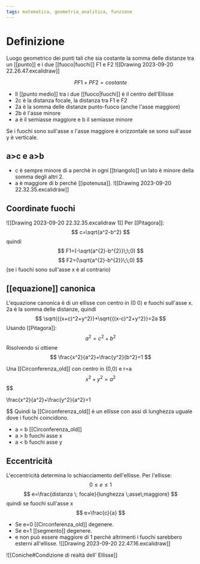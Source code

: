 ```yaml
---
tags: matematica, geometria_analitica, funzione
---
```

# Definizione
Luogo geometrico dei punti tali che sia costante la somma delle distanze tra un [[punto]] e i due [[fuoco|fuochi]] F1 e F2
![[Drawing 2023-09-20 22.26.47.excalidraw]]

$$
PF1+PF2=costante
$$
- Il [[punto medio]] tra i due [[fuoco|fuochi]] è il centro dell'Ellisse
- 2c è la distanza focale, la distanza tra F1 e F2
- 2a è la somma delle distanze punto-fuoco (anche l'asse maggiore)
- 2b è l'asse minore
- a è il semiasse maggiore e b il semiasse minore

Se i fuochi sono sull'asse x l'asse maggiore è orizzontale
se sono sull'asse y è verticale.

## a>c e a>b
- c è sempre minore di a perchè in ogni [[triangolo]] un lato è minore della somma degli altri 2.
- a è maggiore di b perchè [[ipotenusa]].
![[Drawing 2023-09-20 22.32.35.excalidraw]]

## Coordinate fuochi
![[Drawing 2023-09-20 22.32.35.excalidraw 1]]
Per [[Pitagora]]:
$$
c=\sqrt{a^2-b^2}
$$
quindi
$$
F1=(-\sqrt{a^{2}-b^{2}}\;\;0)
$$
$$
F2=(\sqrt{a^{2}-b^{2}}\;\;0)
$$
(se i fuochi sono sull'asse x è al contrario)

## [[equazione]] canonica
L'equazione canonica è di un ellisse con centro in (0 0) e fuochi sull'asse x.
2a è la somma delle distanze, quindi
$$
\sqrt{{(x+c)^2+y^2}}+\sqrt{{(x-c)^2+y^2}}=2a
$$
Usando [[Pitagora]]:
$$
a^2=c^2+b^2
$$
Risolvendo si ottiene
$$
\frac{x^2}{a^2}+\frac{y^2}{b^2}=1
$$

Una [[Circonferenza_old]] con centro in (0,0) e r=a
$$
x^2+y^2=a^2
$$
$$

\frac{x^2}{a^2}+\frac{y^2}{a^2}=1

$$
Quindi la [[Circonferenza_old]] è un ellisse con assi di lunghezza uguale dove i fuochi coincidono.

- a = b [[Circonferenza_old]] 
- a > b fuochi asse x
- a < b fuochi asse y

## Eccentricità
L'eccentricità determina lo schiacciamento dell'ellisse.
Per l'ellisse:
$$
0\le e \le1
$$
$$
e=\frac{distanza \; focale}{lunghezza \;asse\;maggiore}
$$
quindi se fuochi sull'asse x
$$
e=\frac{c}{a}
$$

- Se e=0 [[Circonferenza_old]] degenere.
- Se e=1 [[segmento]] degenere.
- e non può essere maggiore di 1 perchè altrimenti i fuochi sarebbero esterni all'ellisse.
![[Drawing 2023-09-20 22.47.16.excalidraw]]


![[Coniche#Condizione di realtà dell' Ellisse]]